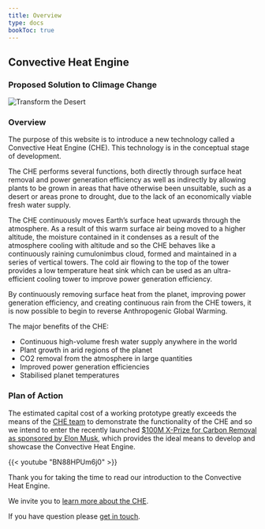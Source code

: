 ```yaml
---
title: Overview
type: docs
bookToc: true
---
```


## Convective Heat Engine

### Proposed Solution to Climage Change

![Transform the Desert](/images/desert-to-green-space.gif)

### Overview

<!-- We believe that turning desert into a lush green landscape is now finally possible. -->

The purpose of this website is to introduce a new technology called a Convective Heat Engine (CHE).  This technology is in the conceptual stage of development.

The CHE performs several functions, both directly through surface heat removal and power generation efficiency as well as indirectly by allowing plants to be grown in areas that have otherwise been unsuitable, such as a desert or areas prone to drought, due to the lack of an economically viable fresh water supply.

The CHE continuously moves Earth’s surface heat upwards through the atmosphere. As a result of this warm surface air being moved to a higher altitude, the moisture contained in it condenses as a result of the atmosphere cooling with altitude and so the CHE behaves like a continuously raining cumulonimbus cloud, formed and maintained in a series of vertical towers.  The cold air flowing to the top of the tower provides a low temperature heat sink which can be used as an ultra-efficient cooling tower to improve power generation efficiency.

By continuously removing surface heat from the planet, improving power generation efficiency, and creating continuous rain from the CHE towers, it is now possible to begin to reverse Anthropogenic Global Warming.

The major benefits of the CHE:
- Continuous high-volume fresh water supply anywhere in the world
- Plant growth in arid regions of the planet
- CO2 removal from the atmosphere in large quantities
- Improved power generation efficiencies
- Stabilised planet temperatures

<!-- - Mega Liters of water reliably extracted from the air each day.
- Gigawatts of surface heat vented continuously.
- Increases the efficiency for power plants.
- Runs on waste heat energy from power plants. -->

<!-- {{< vimeo "572525807?autoplay=1&loop=1" >}} -->

### Plan of Action

The estimated capital cost of a working prototype greatly exceeds the means of the [CHE team](/about) to demonstrate the functionality of the CHE and so we intend to enter the recently launched [$100M X-Prize for Carbon Removal as sponsored by Elon Musk](https://www.xprize.org/prizes/elonmusk), which provides the ideal means to develop and showcase the Convective Heat Engine.

{{< youtube "BN88HPUm6j0" >}}

Thank you for taking the time to read our introduction to the Convective Heat Engine.

We invite you to [learn more about the CHE](/simple-explanation).  

If you have question please [get in touch](/contact).

